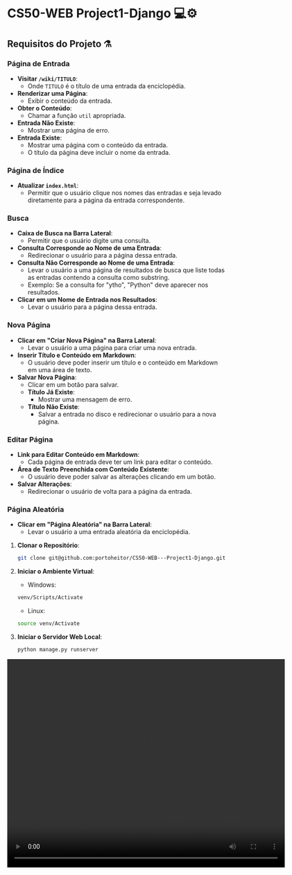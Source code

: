 # CS50-WEB Project1-Django 💻⚙️

## Requisitos do Projeto ⚗️

### Página de Entrada

- **Visitar `/wiki/TITULO`**:
  - Onde `TITULO` é o título de uma entrada da enciclopédia.
- **Renderizar uma Página**:
  - Exibir o conteúdo da entrada.
- **Obter o Conteúdo**:
  - Chamar a função `util` apropriada.
- **Entrada Não Existe**:
  - Mostrar uma página de erro.
- **Entrada Existe**:
  - Mostrar uma página com o conteúdo da entrada.
  - O título da página deve incluir o nome da entrada.

### Página de Índice

- **Atualizar `index.html`**:
  - Permitir que o usuário clique nos nomes das entradas e seja levado diretamente para a página da entrada correspondente.

### Busca

- **Caixa de Busca na Barra Lateral**:
  - Permitir que o usuário digite uma consulta.
- **Consulta Corresponde ao Nome de uma Entrada**:
  - Redirecionar o usuário para a página dessa entrada.
- **Consulta Não Corresponde ao Nome de uma Entrada**:
  - Levar o usuário a uma página de resultados de busca que liste todas as entradas contendo a consulta como substring.
  - Exemplo: Se a consulta for "ytho", "Python" deve aparecer nos resultados.
- **Clicar em um Nome de Entrada nos Resultados**:
  - Levar o usuário para a página dessa entrada.

### Nova Página

- **Clicar em "Criar Nova Página" na Barra Lateral**:
  - Levar o usuário a uma página para criar uma nova entrada.
- **Inserir Título e Conteúdo em Markdown**:
  - O usuário deve poder inserir um título e o conteúdo em Markdown em uma área de texto.
- **Salvar Nova Página**:
  - Clicar em um botão para salvar.
  - **Título Já Existe**:
    - Mostrar uma mensagem de erro.
  - **Título Não Existe**:
    - Salvar a entrada no disco e redirecionar o usuário para a nova página.

### Editar Página

- **Link para Editar Conteúdo em Markdown**:
  - Cada página de entrada deve ter um link para editar o conteúdo.
- **Área de Texto Preenchida com Conteúdo Existente**:
  - O usuário deve poder salvar as alterações clicando em um botão.
- **Salvar Alterações**:
  - Redirecionar o usuário de volta para a página da entrada.

### Página Aleatória

- **Clicar em "Página Aleatória" na Barra Lateral**:
  - Levar o usuário a uma entrada aleatória da enciclopédia.
 
1. **Clonar o Repositório**:
   ```bash
   git clone git@github.com:portoheitor/CS50-WEB---Project1-Django.git
   ```

2. **Iniciar o Ambiente Virtual**:
   - Windows:
   ```bash
   venv/Scripts/Activate
   ```
    - Linux:
   ```bash
   source venv/Activate
   ```

3. **Iniciar o Servidor Web Local**:
   ```bash
   python manage.py runserver
   ```
<video width="640" height="480" controls>
  <source src="https://drive.google.com/file/d/1TW-R19stZNePKYJMr2e396r8g1xlhyVS/preview"
</video>

![DEmo](https://drive.google.com/uc?export=view&id=1R9h6OhwPua2yIpVxThIassYKoL9LmP6r)

